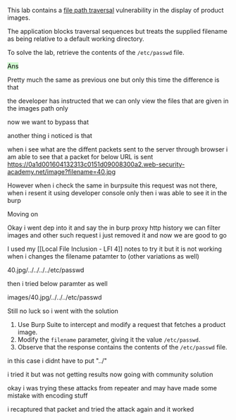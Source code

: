 

This lab contains a [file path traversal](https://portswigger.net/web-security/file-path-traversal) vulnerability in the display of product images.

The application blocks traversal sequences but treats the supplied filename as being relative to a default working directory.

To solve the lab, retrieve the contents of the `/etc/passwd` file.


<mark style="background: #BBFABBA6;">Ans</mark>

Pretty much the same as previous one but only this time the difference is that

the developer has instructed that we can only view the files that are given in the images path only

now we want to bypass that


another thing i noticed is that 


when i see what are the diffent packets sent to the server through browser i am able to see that a packet for below URL is sent
https://0a1d001604132313c0151d09008300a2.web-security-academy.net/image?filename=40.jpg


However when i check the same in burpsuite this request was not there, when i resent it using developer console 
only then i was able to see it in the burp 

Moving on

Okay i went dep into it and say the in burp proxy http history we can filter images and other such request i just removed it and now we are good to go


I used my [[Local File Inclusion - LFI 4]] notes to try it but it is not working when i changes the filename patamter to (other variations as well)

40.jpg/../../../../etc/passwd

then i tried below paramter as well

images/40.jpg/../../../etc/passwd


Still no luck so i went with the solution

1.  Use Burp Suite to intercept and modify a request that fetches a product image.
2.  Modify the `filename` parameter, giving it the value `/etc/passwd`.
3.  Observe that the response contains the contents of the `/etc/passwd` file.


in this case i didnt have to put "../"


i tried it but was not getting results now going with community solution

okay i was trying these attacks from repeater and may have made some mistake with encoding stuff

i recaptured that packet and tried the attack again and it worked